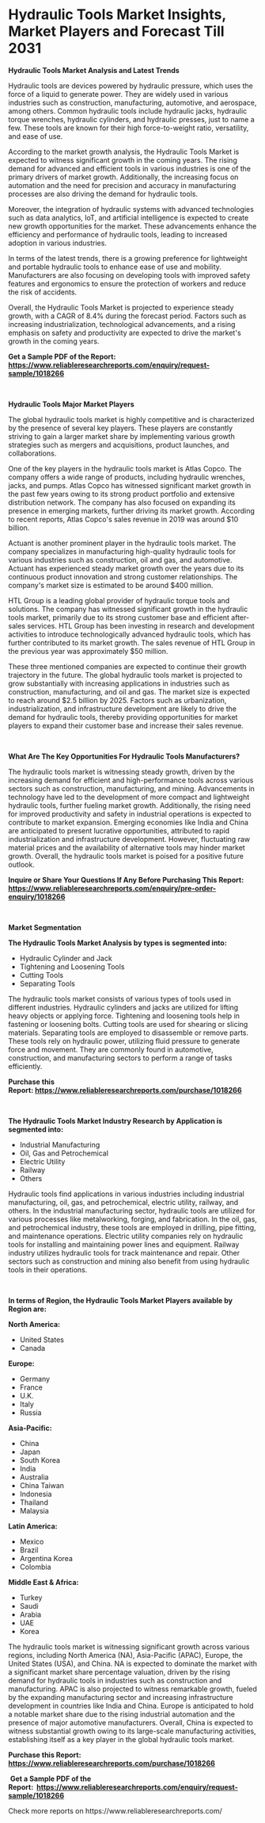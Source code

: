 <p><h1>Hydraulic Tools Market Insights, Market Players and Forecast Till 2031</h1></p><p><strong>Hydraulic Tools Market Analysis and Latest Trends</strong></p>
<p><p>Hydraulic tools are devices powered by hydraulic pressure, which uses the force of a liquid to generate power. They are widely used in various industries such as construction, manufacturing, automotive, and aerospace, among others. Common hydraulic tools include hydraulic jacks, hydraulic torque wrenches, hydraulic cylinders, and hydraulic presses, just to name a few. These tools are known for their high force-to-weight ratio, versatility, and ease of use.</p><p>According to the market growth analysis, the Hydraulic Tools Market is expected to witness significant growth in the coming years. The rising demand for advanced and efficient tools in various industries is one of the primary drivers of market growth. Additionally, the increasing focus on automation and the need for precision and accuracy in manufacturing processes are also driving the demand for hydraulic tools.</p><p>Moreover, the integration of hydraulic systems with advanced technologies such as data analytics, IoT, and artificial intelligence is expected to create new growth opportunities for the market. These advancements enhance the efficiency and performance of hydraulic tools, leading to increased adoption in various industries.</p><p>In terms of the latest trends, there is a growing preference for lightweight and portable hydraulic tools to enhance ease of use and mobility. Manufacturers are also focusing on developing tools with improved safety features and ergonomics to ensure the protection of workers and reduce the risk of accidents.</p><p>Overall, the Hydraulic Tools Market is projected to experience steady growth, with a CAGR of 8.4% during the forecast period. Factors such as increasing industrialization, technological advancements, and a rising emphasis on safety and productivity are expected to drive the market's growth in the coming years.</p></p>
<p><strong>Get a Sample PDF of the Report:&nbsp; <a href="https://www.reliableresearchreports.com/enquiry/request-sample/1018266">https://www.reliableresearchreports.com/enquiry/request-sample/1018266</a></strong></p>
<p>&nbsp;</p>
<p><strong>Hydraulic Tools Major Market Players</strong></p>
<p><p>The global hydraulic tools market is highly competitive and is characterized by the presence of several key players. These players are constantly striving to gain a larger market share by implementing various growth strategies such as mergers and acquisitions, product launches, and collaborations.</p><p>One of the key players in the hydraulic tools market is Atlas Copco. The company offers a wide range of products, including hydraulic wrenches, jacks, and pumps. Atlas Copco has witnessed significant market growth in the past few years owing to its strong product portfolio and extensive distribution network. The company has also focused on expanding its presence in emerging markets, further driving its market growth. According to recent reports, Atlas Copco's sales revenue in 2019 was around $10 billion.</p><p>Actuant is another prominent player in the hydraulic tools market. The company specializes in manufacturing high-quality hydraulic tools for various industries such as construction, oil and gas, and automotive. Actuant has experienced steady market growth over the years due to its continuous product innovation and strong customer relationships. The company's market size is estimated to be around $400 million.</p><p>HTL Group is a leading global provider of hydraulic torque tools and solutions. The company has witnessed significant growth in the hydraulic tools market, primarily due to its strong customer base and efficient after-sales services. HTL Group has been investing in research and development activities to introduce technologically advanced hydraulic tools, which has further contributed to its market growth. The sales revenue of HTL Group in the previous year was approximately $50 million.</p><p>These three mentioned companies are expected to continue their growth trajectory in the future. The global hydraulic tools market is projected to grow substantially with increasing applications in industries such as construction, manufacturing, and oil and gas. The market size is expected to reach around $2.5 billion by 2025. Factors such as urbanization, industrialization, and infrastructure development are likely to drive the demand for hydraulic tools, thereby providing opportunities for market players to expand their customer base and increase their sales revenue.</p></p>
<p>&nbsp;</p>
<p><strong>What Are The Key Opportunities For Hydraulic Tools Manufacturers?</strong></p>
<p><p>The hydraulic tools market is witnessing steady growth, driven by the increasing demand for efficient and high-performance tools across various sectors such as construction, manufacturing, and mining. Advancements in technology have led to the development of more compact and lightweight hydraulic tools, further fueling market growth. Additionally, the rising need for improved productivity and safety in industrial operations is expected to contribute to market expansion. Emerging economies like India and China are anticipated to present lucrative opportunities, attributed to rapid industrialization and infrastructure development. However, fluctuating raw material prices and the availability of alternative tools may hinder market growth. Overall, the hydraulic tools market is poised for a positive future outlook.</p></p>
<p><strong>Inquire or Share Your Questions If Any Before Purchasing This Report: <a href="https://www.reliableresearchreports.com/enquiry/pre-order-enquiry/1018266">https://www.reliableresearchreports.com/enquiry/pre-order-enquiry/1018266</a></strong></p>
<p>&nbsp;</p>
<p><strong>Market Segmentation</strong></p>
<p><strong>The Hydraulic Tools Market Analysis by types is segmented into:</strong></p>
<p><ul><li>Hydraulic Cylinder and Jack</li><li>Tightening and Loosening Tools</li><li>Cutting Tools</li><li>Separating Tools</li></ul></p>
<p><p>The hydraulic tools market consists of various types of tools used in different industries. Hydraulic cylinders and jacks are utilized for lifting heavy objects or applying force. Tightening and loosening tools help in fastening or loosening bolts. Cutting tools are used for shearing or slicing materials. Separating tools are employed to disassemble or remove parts. These tools rely on hydraulic power, utilizing fluid pressure to generate force and movement. They are commonly found in automotive, construction, and manufacturing sectors to perform a range of tasks efficiently.</p></p>
<p><strong>Purchase this Report:&nbsp;<a href="https://www.reliableresearchreports.com/purchase/1018266">https://www.reliableresearchreports.com/purchase/1018266</a></strong></p>
<p>&nbsp;</p>
<p><strong>The Hydraulic Tools Market Industry Research by Application is segmented into:</strong></p>
<p><ul><li>Industrial Manufacturing</li><li>Oil, Gas and Petrochemical</li><li>Electric Utility</li><li>Railway</li><li>Others</li></ul></p>
<p><p>Hydraulic tools find applications in various industries including industrial manufacturing, oil, gas, and petrochemical, electric utility, railway, and others. In the industrial manufacturing sector, hydraulic tools are utilized for various processes like metalworking, forging, and fabrication. In the oil, gas, and petrochemical industry, these tools are employed in drilling, pipe fitting, and maintenance operations. Electric utility companies rely on hydraulic tools for installing and maintaining power lines and equipment. Railway industry utilizes hydraulic tools for track maintenance and repair. Other sectors such as construction and mining also benefit from using hydraulic tools in their operations.</p></p>
<p>&nbsp;</p>
<p><strong>In terms of Region, the Hydraulic Tools Market Players available by Region are:</strong></p>
<p>
    <p> <strong> North America: </strong>
        <ul>
            <li>United States</li>
            <li>Canada</li>
        </ul>
        </p> 
    <p> <strong> Europe: </strong>
        <ul>
            <li>Germany</li>
            <li>France</li>
            <li>U.K.</li>
            <li>Italy</li>
            <li>Russia</li>
        </ul>
        </p> 
    <p> <strong> Asia-Pacific: </strong>
        <ul>
            <li>China</li>
            <li>Japan</li>
            <li>South Korea</li>
            <li>India</li>
            <li>Australia</li>
            <li>China Taiwan</li>
            <li>Indonesia</li>
            <li>Thailand</li>
            <li>Malaysia</li>
        </ul>
        </p> 
    <p> <strong> Latin America: </strong>
        <ul>
            <li>Mexico</li>
            <li>Brazil</li>
            <li>Argentina Korea</li>
            <li>Colombia</li>
        </ul>
        </p> 
    <p> <strong> Middle East & Africa: </strong>
        <ul>
            <li>Turkey</li>
            <li>Saudi</li>
            <li>Arabia</li>
            <li>UAE</li>
            <li>Korea</li>
        </ul>
    </p>
    </p>
<p><p>The hydraulic tools market is witnessing significant growth across various regions, including North America (NA), Asia-Pacific (APAC), Europe, the United States (USA), and China. NA is expected to dominate the market with a significant market share percentage valuation, driven by the rising demand for hydraulic tools in industries such as construction and manufacturing. APAC is also projected to witness remarkable growth, fueled by the expanding manufacturing sector and increasing infrastructure development in countries like India and China. Europe is anticipated to hold a notable market share due to the rising industrial automation and the presence of major automotive manufacturers. Overall, China is expected to witness substantial growth owing to its large-scale manufacturing activities, establishing itself as a key player in the global hydraulic tools market.</p></p>
<p><strong>Purchase this Report: <a href="https://www.reliableresearchreports.com/purchase/1018266">https://www.reliableresearchreports.com/purchase/1018266</a></strong></p>
<p>&nbsp;<strong>Get a Sample PDF of the Report:&nbsp;&nbsp;<a href="https://www.reliableresearchreports.com/enquiry/request-sample/1018266">https://www.reliableresearchreports.com/enquiry/request-sample/1018266</a></strong></p>
<p><strong></strong></p>
<p>Check more reports on https://www.reliableresearchreports.com/</p>